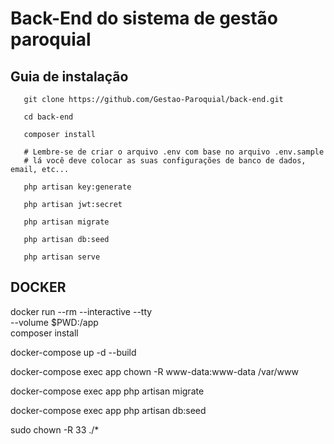 # Back-End do sistema de gestão paroquial

## Guia de instalação
  

       git clone https://github.com/Gestao-Paroquial/back-end.git
    
       cd back-end
    
       composer install
       
	   # Lembre-se de criar o arquivo .env com base no arquivo .env.sample
	   # lá você deve colocar as suas configurações de banco de dados, email, etc...	   
	   
       php artisan key:generate
       
       php artisan jwt:secret
	   
       php artisan migrate
        
       php artisan db:seed
    
       php artisan serve  


## DOCKER

docker run --rm --interactive --tty \
    --volume $PWD:/app \
    composer install

docker-compose up -d --build

docker-compose exec app chown -R www-data:www-data /var/www

docker-compose exec app php artisan migrate

docker-compose exec app php artisan db:seed

sudo chown -R 33 ./*